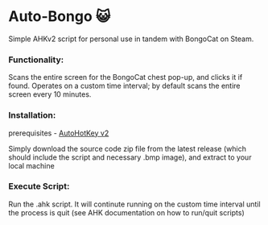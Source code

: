 # Auto-Bongo 😺

Simple AHKv2 script for personal use in tandem with BongoCat on Steam.

### Functionality:
Scans the entire screen for the BongoCat chest pop-up, and clicks it if found. Operates on a custom time interval; by default scans the entire screen every 10 minutes.

### Installation:
prerequisites - [AutoHotKey v2](https://www.autohotkey.com/)

Simply download the source code zip file from the latest release (which should include the script and necessary .bmp image), and extract to your local machine

### Execute Script:
Run the .ahk script. It will continute running on the custom time interval until the process is quit (see AHK documentation on how to run/quit scripts)
